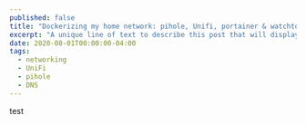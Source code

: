 ```yaml
---
published: false
title: "Dockerizing my home network: pihole, Unifi, portainer & watchtower"
excerpt: "A unique line of text to describe this post that will display in an archive listing and meta description with SEO benefits."
date: 2020-08-01T00:00:00-04:00
tags:
  - networking
  - UniFi
  - pihole
  - DNS
---
```


test